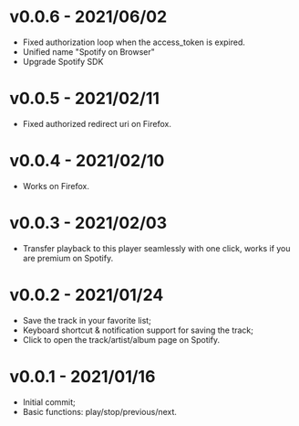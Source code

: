 # v0.0.6 - 2021/06/02
- Fixed authorization loop when the access_token is expired.
- Unified name "Spotify on Browser"
- Upgrade Spotify SDK

# v0.0.5 - 2021/02/11
- Fixed authorized redirect uri on Firefox.

# v0.0.4 - 2021/02/10
- Works on Firefox.

# v0.0.3 - 2021/02/03 
- Transfer playback to this player seamlessly with one click, works if you are premium on Spotify.

# v0.0.2 - 2021/01/24
- Save the track in your favorite list;
- Keyboard shortcut & notification support for saving the track;
- Click to open the track/artist/album page on Spotify.

# v0.0.1 - 2021/01/16
- Initial commit;
- Basic functions: play/stop/previous/next.